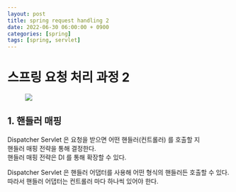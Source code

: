 ```yaml
---
layout: post
title: spring request handling 2
date: 2022-06-30 06:00:00 + 0900
categories: [spring]
tags: [spring, servlet]
---
```

# 스프링 요청 처리 과정 2

<figure>
  <img src="https://user-images.githubusercontent.com/13375810/176543993-fdaa03fd-3a00-4c70-a996-c25e99b1d14a.png" />
  <p style="font-style: italic; color: gray;"></p>
</figure>

## 1. 핸들러 매핑
Dispatcher Servlet 은 요청을 받으면 어떤 핸들러(컨트롤러) 를 호출할 지    
핸들러 매핑 전략을 통해 결정한다.   
핸들러 매핑 전략은 DI 를 통해 확장할 수 있다.

Dispatcher Servlet 은 핸들러 어댑터를 사용해 어떤 형식의 핸들러든 호출할 수 있다.   
따라서 핸들러 어댑터는 컨트롤러 마다 하나씩 있어야 한다.